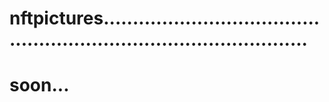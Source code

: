 # nftpictures........................................................................................
# soon...
